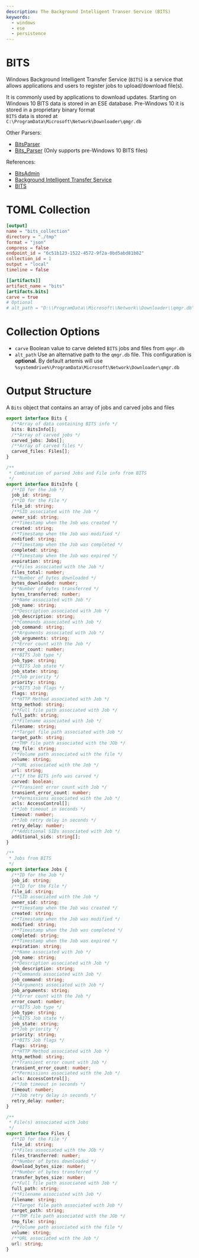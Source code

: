```yaml
---
description: The Background Intelligent Transer Service (BITS)
keywords:
  - windows
  - ese
  - persistence
---
```


# BITS

Windows Background Intelligent Transfer Service (`BITS`) is a service that
allows applications and users to register jobs to upload/download file(s).

It is commonly used by applications to download updates. Starting on Windows 10
BITS data is stored in an ESE database. Pre-Windows 10 it is stored in a
proprietary binary format<br /> `BITS` data is stored at
`C:\ProgramData\Microsoft\Network\Downloader\qmgr.db`

Other Parsers:

- [BitsParser](https://github.com/fireeye/BitsParser)
- [Bits_Parser](https://github.com/ANSSI-FR/bits_parser) (Only supports
  pre-Windows 10 BITS files)

References:

- [BitsAdmin](https://ss64.com/nt/bitsadmin.html)
- [Background Intelligent Transfer Service](https://en.wikipedia.org/wiki/Background_Intelligent_Transfer_Service)
- [BITS](https://www.mandiant.com/resources/blog/attacker-use-of-windows-background-intelligent-transfer-service)

# TOML Collection

```toml
[output]
name = "bits_collection"
directory = "./tmp"
format = "json"
compress = false
endpoint_id = "6c51b123-1522-4572-9f2a-0bd5abd81b82"
collection_id = 1
output = "local"
timeline = false

[[artifacts]]
artifact_name = "bits"
[artifacts.bits]
carve = true
# Optional
# alt_path = "D:\\ProgramData\\Microsoft\\Network\\Downloader\\qmgr.db"
```

# Collection Options

- `carve` Boolean value to carve deleted `BITS` jobs and files from `qmgr.db`
- `alt_path` Use an alternative path to the `qmgr.db` file. This configuration
  is **optional**. By default artemis will use
  `%systemdrive%\ProgramData\Microsoft\Network\Downloader\qmgr.db`

# Output Structure

A `Bits` object that contains an array of jobs and carved jobs and files

```typescript
export interface Bits {
  /**Array of data containing BITS info */
  bits: BitsInfo[];
  /**Array of carved jobs */
  carved_jobs: Jobs[];
  /**Array of carved files */
  carved_files: Files[];
}

/**
 * Combination of parsed Jobs and File info from BITS
 */
export interface BitsInfo {
  /**ID for the Job */
  job_id: string;
  /**ID for the File */
  file_id: string;
  /**SID associated with the Job */
  owner_sid: string;
  /**Timestamp when the Job was created */
  created: string;
  /**Timestamp when the Job was modified */
  modified: string;
  /**Timestamp when the Job was completed */
  completed: string;
  /**Timestamp when the Job was expired */
  expiration: string;
  /**Files associated with the Job */
  files_total: number;
  /**Number of bytes downloaded */
  bytes_downloaded: number;
  /**Number of bytes transferred */
  bytes_transferred: number;
  /**Name associated with Job */
  job_name: string;
  /**Description associated with Job */
  job_description: string;
  /**Commands associated with Job */
  job_command: string;
  /**Arguments associated with Job */
  job_arguments: string;
  /**Error count with the Job */
  error_count: number;
  /**BITS Job type */
  job_type: string;
  /**BITS Job state */
  job_state: string;
  /**Job priority */
  priority: string;
  /**BITS Job flags */
  flags: string;
  /**HTTP Method associated with Job */
  http_method: string;
  /**Full file path associated with Job */
  full_path: string;
  /**Filename associated with Job */
  filename: string;
  /**Target file path associated with Job */
  target_path: string;
  /**TMP file path associated with the JOb */
  tmp_file: string;
  /**Volume path associated with the file */
  volume: string;
  /**URL associated with the Job */
  url: string;
  /**If the BITS info was carved */
  carved: boolean;
  /**Transient error count with Job */
  transient_error_count: number;
  /**Permissions associated with the Job */
  acls: AccessControl[];
  /**Job timeout in seconds */
  timeout: number;
  /**Job retry delay in seconds */
  retry_delay: number;
  /**Additional SIDs associated with Job */
  additional_sids: string[];
}

/**
 * Jobs from BITS
 */
export interface Jobs {
  /**ID for the Job */
  job_id: string;
  /**ID for the File */
  file_id: string;
  /**SID associated with the Job */
  owner_sid: string;
  /**Timestamp when the Job was created */
  created: string;
  /**Timestamp when the Job was modified */
  modified: string;
  /**Timestamp when the Job was completed */
  completed: string;
  /**Timestamp when the Job was expired */
  expiration: string;
  /**Name associated with Job */
  job_name: string;
  /**Description associated with Job */
  job_description: string;
  /**Commands associated with Job */
  job_command: string;
  /**Arguments associated with Job */
  job_arguments: string;
  /**Error count with the Job */
  error_count: number;
  /**BITS Job type */
  job_type: string;
  /**BITS Job state */
  job_state: string;
  /**Job priority */
  priority: string;
  /**BITS Job flags */
  flags: string;
  /**HTTP Method associated with Job */
  http_method: string;
  /**Transient error count with Job */
  transient_error_count: number;
  /**Permissions associated with the Job */
  acls: AccessControl[];
  /**Job timeout in seconds */
  timeout: number;
  /**Job retry delay in seconds */
  retry_delay: number;
}

/**
 * File(s) associated with Jobs
 */
export interface Files {
  /**ID for the File */
  file_id: string;
  /**Files associated with the JOb */
  files_transferred: number;
  /**Number of bytes downloaded */
  download_bytes_size: number;
  /**Number of bytes transferred */
  transfer_bytes_size: number;
  /**Full file path associated with Job */
  full_path: string;
  /**Filename associated with Job */
  filename: string;
  /**Target file path associated with Job */
  target_path: string;
  /**TMP file path associated with the JOb */
  tmp_file: string;
  /**Volume path associated with the file */
  volume: string;
  /**URL associated with the Job */
  url: string;
}
```
